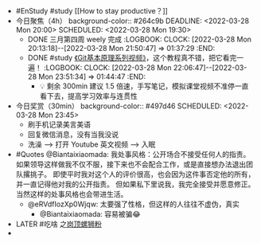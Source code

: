- #EnStudy #study [[How to stay productive？]]
- 今日聚焦（4h）
  background-color:: #264c9b
  DEADLINE: <2022-03-28 Mon 20:00>
  SCHEDULED: <2022-03-28 Mon 19:30>
	- DONE 三月第四周 weely 完成
	  :LOGBOOK:
	  CLOCK: [2022-03-28 Mon 20:13:18]--[2022-03-28 Mon 21:50:47] =>  01:37:29
	  :END:
	- DONE #study [《Git基本原理系列视频》](https://space.bilibili.com/364122352/channel/collectiondetail?sid=290009)，这个教程真不错，把它看完一遍！
	  :LOGBOOK:
	  CLOCK: [2022-03-28 Mon 22:06:47]--[2022-03-28 Mon 23:51:34] =>  01:44:47
	  :END:
		- 💡 剩余 300min 建议 1.5 倍速，手写笔记，模拟课堂视频不准停一直看下去，提高学习效率与连贯性
- 今日奖赏（30min）
  background-color:: #497d46
  SCHEDULED: <2022-03-28 Mon 23:45>
	- 刷手机记录美言美语
	- 回复微信消息，没有当我没说
	- 洗澡 --> 打开 Youtube 英文视频 --> 入眠
- #Quotes @Biantaixiaomada: 我处事风格：公开场合不接受任何人的指责。如果领导这样做我不仅不服，接下来也不会配合工作，或是直接想办法退出团队撂挑子。
  即使平时我对这个人的评价很高，也会因为这件事否定他的所有，并一直记得他对我的公开指责。
  但如果私下里说我，我完全接受并愿意修正。当然这样的处事风格也会带进生活。
	- @eRVdfIozXp0Wjqw: 太要强了性格，但这样的人往往不虚伪，真实
		- @Biantaixiaomada: 容易被骗😂
- LATER #吃啥 之[岗顶螺狮粉](https://twitter.com/cSq2i5l5wA7YQK9/status/1508266317396160514)
-
